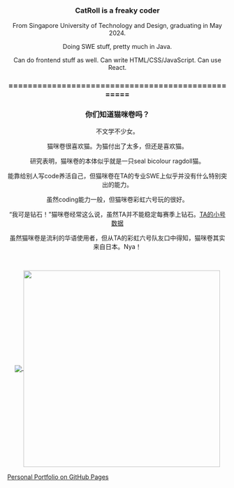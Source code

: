 <h3 align="center"> CatRoll is a freaky coder </h3>
<p align="center">
From Singapore University of Technology and Design, graduating in May 2024. 
</p>
<p align="center">
Doing SWE stuff, pretty much in Java.
</p>
<p align="center">
Can do frontend stuff as well. Can write HTML/CSS/JavaScript. Can use React.
</p>
<h3 align="center"> ================================================== </h3>

<h3 align="center"> 你们知道猫咪卷吗？ </h3>
<p align="center">
不文学不少女。
</p>
<p align="center">
猫咪卷很喜欢猫。为猫付出了太多，但还是喜欢猫。
</p>
<p align="center">
研究表明，猫咪卷的本体似乎就是一只seal bicolour ragdoll猫。
</p>
<p align="center">
能靠给别人写code养活自己，但猫咪卷在TA的专业SWE上似乎并没有什么特别突出的能力。
</p>
<p align="center">
虽然coding能力一般，但猫咪卷彩虹六号玩的很好。
</p>
<p align="center">
“我可是钻石！”猫咪卷经常这么说，虽然TA并不能稳定每赛季上钻石。<a href=https://r6.tracker.network/profile/pc/Abt>TA的小号数据</a>
</p>
<p align="center">
虽然猫咪卷是流利的华语使用者，但从TA的彩虹六号队友口中得知，猫咪卷其实来自日本。Nya！
</p>

<br/>

<p align="center">
<a href="https://github.com/ziniuguo/github-readme-stats">
  <img align="center" src="https://github-readme-stats.vercel.app/api/top-langs/?username=ziniuguo&theme=dracula" />
</a>
<a href="https://github.com/ziniuguo/github-readme-stats">
  <img align="center" width="450px" src="https://github-readme-stats.vercel.app/api?username=ziniuguo&theme=dracula" />
</a>
</p>

[Personal Portfolio on GitHub Pages](https://ziniuguo.github.io)
